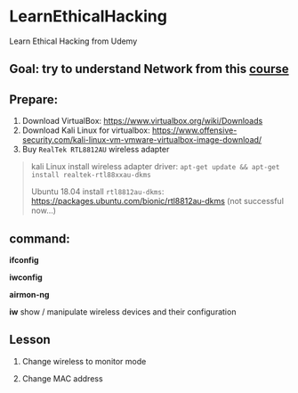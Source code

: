 # LearnEthicalHacking
Learn Ethical Hacking from Udemy

## Goal: try to understand Network from this [course](https://www.udemy.com/learn-ethical-hacking-from-scratch)

## Prepare:

1. Download VirtualBox: https://www.virtualbox.org/wiki/Downloads
2. Download Kali Linux for virtualbox: https://www.offensive-security.com/kali-linux-vm-vmware-virtualbox-image-download/
3. Buy ```RealTek RTL8812AU``` wireless adapter

> kali Linux install wireless adapter driver: ```apt-get update && apt-get install realtek-rtl88xxau-dkms```
>
> Ubuntu 18.04 install ```rtl8812au-dkms```: https://packages.ubuntu.com/bionic/rtl8812au-dkms (not successful now...)
>

## command:

**ifconfig**

**iwconfig**

**airmon-ng**

**iw** show / manipulate wireless devices and their configuration

## Lesson

1. Change wireless to monitor mode

2. Change MAC address
